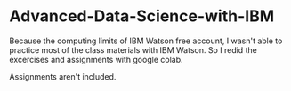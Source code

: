 # Advanced-Data-Science-with-IBM

Because the computing limits of IBM Watson free account, I wasn't able to practice most of the class materials with IBM Watson. So I redid the excercises and assignments with google colab.

Assignments aren't included.
